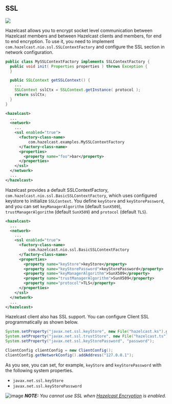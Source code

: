 
## SSL

![](images/enterprise-onlycopy.jpg)

Hazelcast allows you to encrypt socket level communication between Hazelcast members and between Hazelcast clients and members, for end to end encryption. To use it, you need to implement `com.hazelcast.nio.ssl.SSLContextFactory` and configure the SSL section in network configuration.

```java
public class MySSLContextFactory implements SSLContextFactory {
  public void init( Properties properties ) throws Exception {
  }

  public SSLContext getSSLContext() {
    ...
    SSLContext sslCtx = SSLContext.getInstance( protocol );
    return sslCtx;
  }
}
```

```xml
<hazelcast>
  ...
  <network>
    ...
    <ssl enabled="true">
      <factory-class-name>
          com.hazelcast.examples.MySSLContextFactory
      </factory-class-name>
      <properties>
        <property name="foo">bar</property>
      </properties>
    </ssl>
  </network>
  ...
</hazelcast>
```

Hazelcast provides a default SSLContextFactory, `com.hazelcast.nio.ssl.BasicSSLContextFactory`, which uses configured keystore to initialize `SSLContext`. You define `keyStore` and `keyStorePassword`, and you can set `keyManagerAlgorithm` (default `SunX509`), `trustManagerAlgorithm` (default `SunX509`) and `protocol` (default `TLS`).

```xml
<hazelcast>
  ...
  <network>
    ...
    <ssl enabled="true">
      <factory-class-name>
          com.hazelcast.nio.ssl.BasicSSLContextFactory
      </factory-class-name>
      <properties>
        <property name="keyStore">keyStore</property>
        <property name="keyStorePassword">keyStorePassword</property>
        <property name="keyManagerAlgorithm">SunX509</property>
        <property name="trustManagerAlgorithm">SunX509</property>
        <property name="protocol">TLS</property>
      </properties>
    </ssl>
  </network>
  ...
</hazelcast>
```

Hazelcast client also has SSL support. You can configure Client SSL programmatically as shown below.

```java
System.setProperty("javax.net.ssl.keyStore", new File("hazelcast.ks").getAbsolutePath());
System.setProperty("javax.net.ssl.trustStore", new File("hazelcast.ts").getAbsolutePath());
System.setProperty("javax.net.ssl.keyStorePassword", "password");

ClientConfig clientConfig = new ClientConfig();
clientConfig.getNetworkConfig().addAddress("127.0.0.1");
```

As you see, you can set, for example, `keyStore` and `keyStorePassword` with the following system properties.

 - `javax.net.ssl.keyStore`
 - `javax.net.ssl.keyStorePassword` 

![image](images/NoteSmall.jpg) ***NOTE:*** *You cannot use SSL when [Hazelcast Encryption](#encryption) is enabled.*
